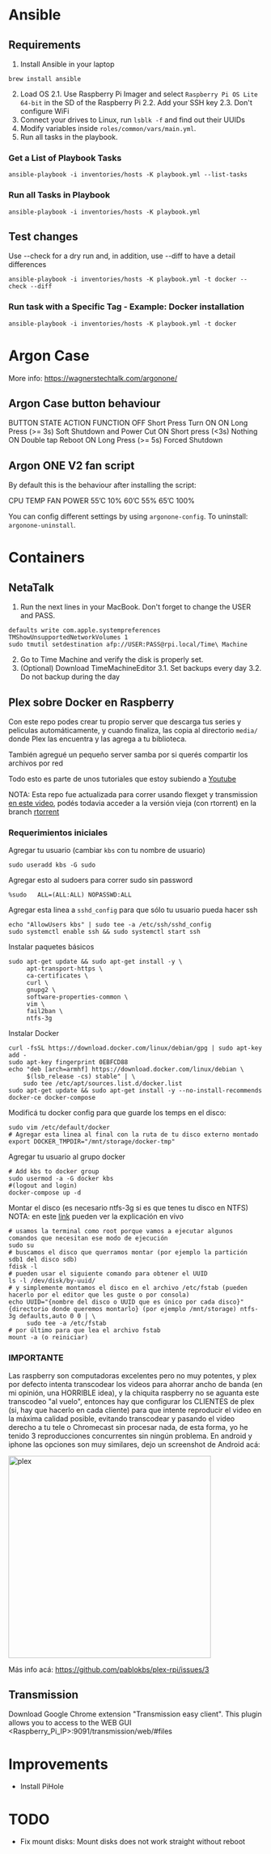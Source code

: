 # Ansible
## Requirements
1. Install Ansible in your laptop
```shell
brew install ansible
```
2. Load OS
     2.1. Use Raspberry Pi Imager and select `Raspberry Pi OS Lite 64-bit` in the SD of the Raspberry Pi
     2.2. Add your SSH key
     2.3. Don't configure WiFi
3. Connect your drives to Linux, run `lsblk -f` and find out their UUIDs
4. Modify variables inside `roles/common/vars/main.yml`.
5. Run all tasks in the playbook.

### Get a List of Playbook Tasks
``` shell
ansible-playbook -i inventories/hosts -K playbook.yml --list-tasks
```

### Run all Tasks in Playbook
```shell
ansible-playbook -i inventories/hosts -K playbook.yml
```

## Test changes
Use --check for a dry run and, in addition, use --diff to have a detail differences

```shell
ansible-playbook -i inventories/hosts -K playbook.yml -t docker --check --diff
```

### Run task with a Specific Tag - Example: Docker installation
```shell
ansible-playbook -i inventories/hosts -K playbook.yml -t docker
```


# Argon Case
More info: https://wagnerstechtalk.com/argonone/
## Argon Case button behaviour
BUTTON STATE	ACTION	                FUNCTION
OFF	        Short Press	        Turn ON
ON	        Long Press (>= 3s)	Soft Shutdown and Power Cut
ON	        Short press (<3s)	Nothing
ON	        Double tap	        Reboot
ON	        Long Press (>= 5s)	Forced Shutdown

## Argon ONE V2 fan script
By default this is the behaviour after installing the script:

CPU TEMP        FAN POWER
55’C	        10%
60’C	        55%
65’C	        100%

You can config different settings by using `argonone-config`. To uninstall: `argonone-uninstall`.

# Containers
## NetaTalk
1. Run the next lines in your MacBook. Don't forget to change the USER and PASS.

````
defaults write com.apple.systempreferences TMShowUnsupportedNetworkVolumes 1
sudo tmutil setdestination afp://USER:PASS@rpi.local/Time\ Machine
````
2. Go to Time Machine and verify the disk is properly set.
3. (Optional) Download TimeMachineEditor
     3.1. Set backups every day
     3.2. Do not backup during the day

## Plex sobre Docker en Raspberry

Con este repo podes crear tu propio server que descarga tus series y peliculas automáticamente, y cuando finaliza, las copia al directorio `media/` donde Plex las encuentra y las agrega a tu biblioteca.

También agregué un pequeño server samba por si querés compartir los archivos por red

Todo esto es parte de unos tutoriales que estoy subiendo a [Youtube](https://www.youtube.com/playlist?list=PLqRCtm0kbeHCEoCM8TR3VLQdoyR2W1_wv)

NOTA: Esta repo fue actualizada para correr usando flexget y transmission [en este video](https://youtu.be/TqVoHWjz_tI), podés todavia acceder a la versión vieja (con rtorrent) en la branch [rtorrent](https://github.com/pablokbs/plex-rpi/tree/rtorrent)

### Requerimientos iniciales

Agregar tu usuario (cambiar `kbs` con tu nombre de usuario)

```
sudo useradd kbs -G sudo
```

Agregar esto al sudoers para correr sudo sin password

```
%sudo   ALL=(ALL:ALL) NOPASSWD:ALL
```

Agregar esta linea a `sshd_config` para que sólo tu usuario pueda hacer ssh

```
echo "AllowUsers kbs" | sudo tee -a /etc/ssh/sshd_config
sudo systemctl enable ssh && sudo systemctl start ssh
```

Instalar paquetes básicos

```
sudo apt-get update && sudo apt-get install -y \
     apt-transport-https \
     ca-certificates \
     curl \
     gnupg2 \
     software-properties-common \
     vim \
     fail2ban \
     ntfs-3g
```

Instalar Docker

```
curl -fsSL https://download.docker.com/linux/debian/gpg | sudo apt-key add -
sudo apt-key fingerprint 0EBFCD88
echo "deb [arch=armhf] https://download.docker.com/linux/debian \
     $(lsb_release -cs) stable" | \
    sudo tee /etc/apt/sources.list.d/docker.list
sudo apt-get update && sudo apt-get install -y --no-install-recommends docker-ce docker-compose
```

Modificá tu docker config para que guarde los temps en el disco:

```
sudo vim /etc/default/docker
# Agregar esta linea al final con la ruta de tu disco externo montado
export DOCKER_TMPDIR="/mnt/storage/docker-tmp"
```

Agregar tu usuario al grupo docker 

```
# Add kbs to docker group
sudo usermod -a -G docker kbs
#(logout and login)
docker-compose up -d
```

Montar el disco (es necesario ntfs-3g si es que tenes tu disco en NTFS)
NOTA: en este [link](https://youtu.be/OYAnrmbpHeQ?t=5543) pueden ver la explicación en vivo

```
# usamos la terminal como root porque vamos a ejecutar algunos comandos que necesitan ese modo de ejecución
sudo su
# buscamos el disco que querramos montar (por ejemplo la partición sdb1 del disco sdb)
fdisk -l
# pueden usar el siguiente comando para obtener el UUID
ls -l /dev/disk/by-uuid/
# y simplemente montamos el disco en el archivo /etc/fstab (pueden hacerlo por el editor que les guste o por consola)
echo UUID="{nombre del disco o UUID que es único por cada disco}" {directorio donde queremos montarlo} (por ejemplo /mnt/storage) ntfs-3g defaults,auto 0 0 | \
     sudo tee -a /etc/fstab
# por último para que lea el archivo fstab
mount -a (o reiniciar)
```


### IMPORTANTE

Las raspberry son computadoras excelentes pero no muy potentes, y plex por defecto intenta transcodear los videos para ahorrar ancho de banda (en mi opinión, una HORRIBLE idea), y la chiquita raspberry no se aguanta este transcodeo "al vuelo", entonces hay que configurar los CLIENTES de plex (si, hay que hacerlo en cada cliente) para que intente reproducir el video en la máxima calidad posible, evitando transcodear y pasando el video derecho a tu tele o Chromecast sin procesar nada, de esta forma, yo he tenido 3 reproducciones concurrentes sin ningún problema. En android y iphone las opciones son muy similares, dejo un screenshot de Android acá:

<img src="https://i.imgur.com/F3kZ9Vh.png" alt="plex" width="400"/>

Más info acá: https://github.com/pablokbs/plex-rpi/issues/3


## Transmission
Download Google Chrome extension "Transmission easy client". This plugin allows you to access to the WEB GUI <Raspberry_Pi_IP>:9091/transmission/web/#files


# Improvements
- Install PiHole

# TODO
- Fix mount disks: Mount disks does not work straight without reboot